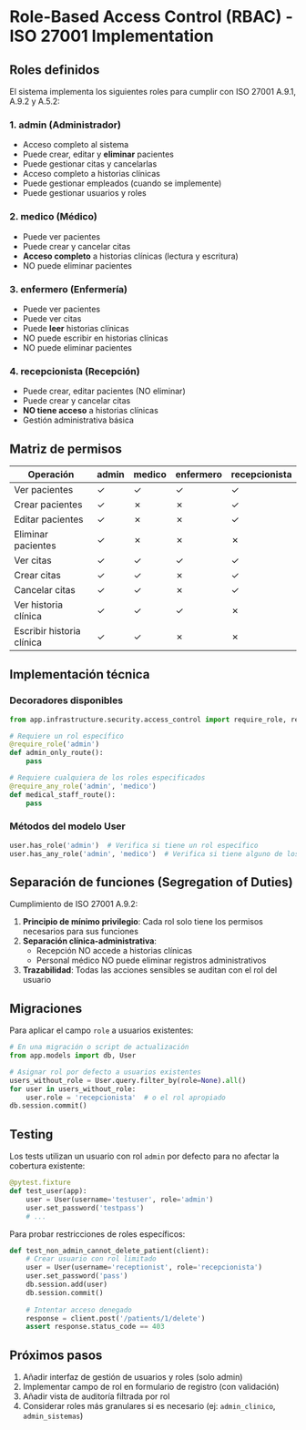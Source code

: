 # Role-Based Access Control (RBAC) - ISO 27001 Implementation

## Roles definidos

El sistema implementa los siguientes roles para cumplir con ISO 27001 A.9.1, A.9.2 y A.5.2:

### 1. **admin** (Administrador)
- Acceso completo al sistema
- Puede crear, editar y **eliminar** pacientes
- Puede gestionar citas y cancelarlas
- Acceso completo a historias clínicas
- Puede gestionar empleados (cuando se implemente)
- Puede gestionar usuarios y roles

### 2. **medico** (Médico)
- Puede ver pacientes
- Puede crear y cancelar citas
- **Acceso completo** a historias clínicas (lectura y escritura)
- NO puede eliminar pacientes

### 3. **enfermero** (Enfermería)
- Puede ver pacientes
- Puede ver citas
- Puede **leer** historias clínicas
- NO puede escribir en historias clínicas
- NO puede eliminar pacientes

### 4. **recepcionista** (Recepción)
- Puede crear, editar pacientes (NO eliminar)
- Puede crear y cancelar citas
- **NO tiene acceso** a historias clínicas
- Gestión administrativa básica

## Matriz de permisos

| Operación | admin | medico | enfermero | recepcionista |
|-----------|-------|---------|-----------|---------------|
| Ver pacientes | ✓ | ✓ | ✓ | ✓ |
| Crear pacientes | ✓ | ✗ | ✗ | ✓ |
| Editar pacientes | ✓ | ✗ | ✗ | ✓ |
| Eliminar pacientes | ✓ | ✗ | ✗ | ✗ |
| Ver citas | ✓ | ✓ | ✓ | ✓ |
| Crear citas | ✓ | ✓ | ✗ | ✓ |
| Cancelar citas | ✓ | ✓ | ✗ | ✓ |
| Ver historia clínica | ✓ | ✓ | ✓ | ✗ |
| Escribir historia clínica | ✓ | ✓ | ✗ | ✗ |

## Implementación técnica

### Decoradores disponibles

```python
from app.infrastructure.security.access_control import require_role, require_any_role

# Requiere un rol específico
@require_role('admin')
def admin_only_route():
    pass

# Requiere cualquiera de los roles especificados
@require_any_role('admin', 'medico')
def medical_staff_route():
    pass
```

### Métodos del modelo User

```python
user.has_role('admin')  # Verifica si tiene un rol específico
user.has_any_role('admin', 'medico')  # Verifica si tiene alguno de los roles
```

## Separación de funciones (Segregation of Duties)

Cumplimiento de ISO 27001 A.9.2:

1. **Principio de mínimo privilegio**: Cada rol solo tiene los permisos necesarios para sus funciones
2. **Separación clínica-administrativa**: 
   - Recepción NO accede a historias clínicas
   - Personal médico NO puede eliminar registros administrativos
3. **Trazabilidad**: Todas las acciones sensibles se auditan con el rol del usuario

## Migraciones

Para aplicar el campo `role` a usuarios existentes:

```python
# En una migración o script de actualización
from app.models import db, User

# Asignar rol por defecto a usuarios existentes
users_without_role = User.query.filter_by(role=None).all()
for user in users_without_role:
    user.role = 'recepcionista'  # o el rol apropiado
db.session.commit()
```

## Testing

Los tests utilizan un usuario con rol `admin` por defecto para no afectar la cobertura existente:

```python
@pytest.fixture
def test_user(app):
    user = User(username='testuser', role='admin')
    user.set_password('testpass')
    # ...
```

Para probar restricciones de roles específicos:

```python
def test_non_admin_cannot_delete_patient(client):
    # Crear usuario con rol limitado
    user = User(username='receptionist', role='recepcionista')
    user.set_password('pass')
    db.session.add(user)
    db.session.commit()
    
    # Intentar acceso denegado
    response = client.post('/patients/1/delete')
    assert response.status_code == 403
```

## Próximos pasos

1. Añadir interfaz de gestión de usuarios y roles (solo admin)
2. Implementar campo de rol en formulario de registro (con validación)
3. Añadir vista de auditoría filtrada por rol
4. Considerar roles más granulares si es necesario (ej: `admin_clinico`, `admin_sistemas`)
